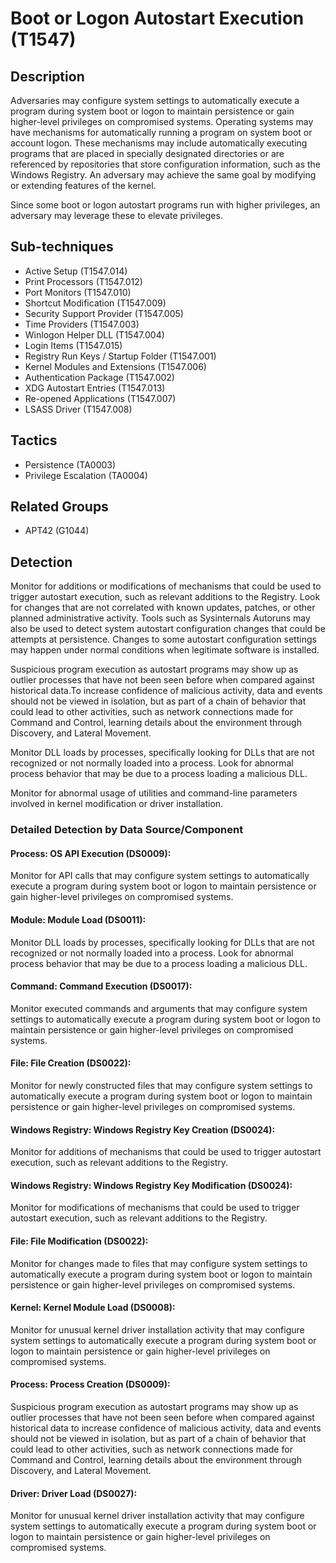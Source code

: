 # Boot or Logon Autostart Execution (T1547)

## Description
Adversaries may configure system settings to automatically execute a program during system boot or logon to maintain persistence or gain higher-level privileges on compromised systems. Operating systems may have mechanisms for automatically running a program on system boot or account logon. These mechanisms may include automatically executing programs that are placed in specially designated directories or are referenced by repositories that store configuration information, such as the Windows Registry. An adversary may achieve the same goal by modifying or extending features of the kernel.

Since some boot or logon autostart programs run with higher privileges, an adversary may leverage these to elevate privileges.

## Sub-techniques
- Active Setup (T1547.014)
- Print Processors (T1547.012)
- Port Monitors (T1547.010)
- Shortcut Modification (T1547.009)
- Security Support Provider (T1547.005)
- Time Providers (T1547.003)
- Winlogon Helper DLL (T1547.004)
- Login Items (T1547.015)
- Registry Run Keys / Startup Folder (T1547.001)
- Kernel Modules and Extensions (T1547.006)
- Authentication Package (T1547.002)
- XDG Autostart Entries (T1547.013)
- Re-opened Applications (T1547.007)
- LSASS Driver (T1547.008)

## Tactics
- Persistence (TA0003)
- Privilege Escalation (TA0004)

## Related Groups
- APT42 (G1044)

## Detection
Monitor for additions or modifications of mechanisms that could be used to trigger autostart execution, such as relevant additions to the Registry. Look for changes that are not correlated with known updates, patches, or other planned administrative activity. Tools such as Sysinternals Autoruns may also be used to detect system autostart configuration changes that could be attempts at persistence.  Changes to some autostart configuration settings may happen under normal conditions when legitimate software is installed. 

Suspicious program execution as autostart programs may show up as outlier processes that have not been seen before when compared against historical data.To increase confidence of malicious activity, data and events should not be viewed in isolation, but as part of a chain of behavior that could lead to other activities, such as network connections made for Command and Control, learning details about the environment through Discovery, and Lateral Movement.

Monitor DLL loads by processes, specifically looking for DLLs that are not recognized or not normally loaded into a process. Look for abnormal process behavior that may be due to a process loading a malicious DLL.

Monitor for abnormal usage of utilities and command-line parameters involved in kernel modification or driver installation.

### Detailed Detection by Data Source/Component
#### Process: OS API Execution (DS0009): 
Monitor for API calls that may configure system settings to automatically execute a program during system boot or logon to maintain persistence or gain higher-level privileges on compromised systems.

#### Module: Module Load (DS0011): 
Monitor DLL loads by processes, specifically looking for DLLs that are not recognized or not normally loaded into a process. Look for abnormal process behavior that may be due to a process loading a malicious DLL.

#### Command: Command Execution (DS0017): 
Monitor executed commands and arguments that may configure system settings to automatically execute a program during system boot or logon to maintain persistence or gain higher-level privileges on compromised systems.

#### File: File Creation (DS0022): 
Monitor for newly constructed files that may configure system settings to automatically execute a program during system boot or logon to maintain persistence or gain higher-level privileges on compromised systems.

#### Windows Registry: Windows Registry Key Creation (DS0024): 
Monitor for additions of mechanisms that could be used to trigger autostart execution, such as relevant additions to the Registry.

#### Windows Registry: Windows Registry Key Modification (DS0024): 
Monitor for modifications of mechanisms that could be used to trigger autostart execution, such as relevant additions to the Registry.

#### File: File Modification (DS0022): 
Monitor for changes made to files that may configure system settings to automatically execute a program during system boot or logon to maintain persistence or gain higher-level privileges on compromised systems.

#### Kernel: Kernel Module Load (DS0008): 
Monitor for unusual kernel driver installation activity that may configure system settings to automatically execute a program during system boot or logon to maintain persistence or gain higher-level privileges on compromised systems.

#### Process: Process Creation (DS0009): 
Suspicious program execution as autostart programs may show up as outlier processes that have not been seen before when compared against historical data to increase confidence of malicious activity, data and events should not be viewed in isolation, but as part of a chain of behavior that could lead to other activities, such as network connections made for Command and Control, learning details about the environment through Discovery, and Lateral Movement.

#### Driver: Driver Load (DS0027): 
Monitor for unusual kernel driver installation activity that may configure system settings to automatically execute a program during system boot or logon to maintain persistence or gain higher-level privileges on compromised systems.

